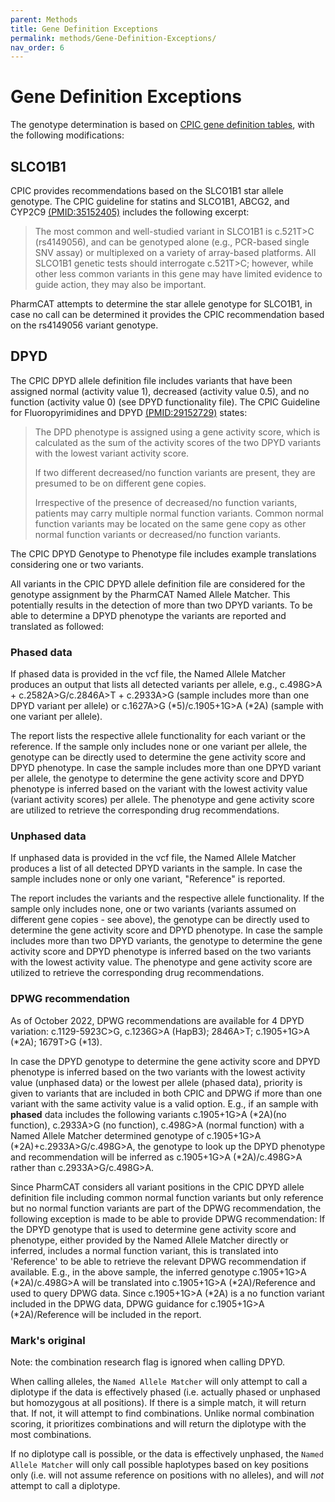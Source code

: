```yaml
---
parent: Methods
title: Gene Definition Exceptions
permalink: methods/Gene-Definition-Exceptions/
nav_order: 6
---
```

# Gene Definition Exceptions

The genotype determination is based on [CPIC gene definition
tables](https://www.pharmgkb.org/page/pgxGeneRef), with
the following modifications:
    
## SLCO1B1

CPIC provides recommendations based on the SLCO1B1 star allele genotype. The CPIC guideline for statins and SLCO1B1, ABCG2, and CYP2C9 [(PMID:35152405)](https://pubmed.ncbi.nlm.nih.gov/35152405/) includes the following excerpt:

> The most common and well-studied variant in SLCO1B1 is c.521T>C (rs4149056), and can be genotyped alone (e.g., PCR-based single SNV assay) or multiplexed on a variety of array-based platforms. All SLCO1B1 genetic tests should interrogate c.521T>C; however, while other less common variants in this gene may have limited evidence to guide action, they may also be important. 

PharmCAT attempts to determine the star allele genotype for SLCO1B1, in case no call can be determined it provides the CPIC recommendation based on the rs4149056 variant genotype.

## DPYD

The CPIC DPYD allele definition file includes variants that have been assigned normal (activity value 1), decreased (activity value 0.5), and no function (activity value 0) (see DPYD functionality file). The CPIC Guideline for Fluoropyrimidines and DPYD [(PMID:29152729)](https://pubmed.ncbi.nlm.nih.gov/29152729/) states:

> The DPD phenotype is assigned using a gene activity score, which is calculated as the sum of the activity scores of the two DPYD variants with the lowest variant activity score.
> 
> If two different decreased/no function variants are present, they are presumed to be on different gene copies.
>
> Irrespective of the presence of decreased/no function variants, patients may carry multiple normal function variants. Common normal function variants may be located on the same gene copy as other normal function variants or decreased/no function variants.

The CPIC DPYD Genotype to Phenotype file includes example translations considering one or two variants. 

All variants in the CPIC DPYD allele definition file are considered for the genotype assignment by the PharmCAT Named Allele Matcher. This potentially results in the detection of more than two DPYD variants. To be able to determine a DPYD phenotype the variants are reported and translated as followed:

### Phased data

If phased data is provided in the vcf file, the Named Allele Matcher produces an output that lists all detected variants per allele, e.g., c.498G>A + c.2582A>G/c.2846A>T + c.2933A>G (sample includes more than one DPYD variant per allele) or c.1627A>G (\*5)/c.1905+1G>A (\*2A) (sample with one variant per allele).

The report lists the respective allele functionality for each variant or the reference. If the sample only includes none or one variant per allele, the genotype can be directly used to determine the gene activity score and DPYD phenotype. In case the sample includes more than one DPYD variant per allele, the genotype to determine the gene activity score and DPYD phenotype is inferred based on the variant with the lowest activity value (variant activity scores) per allele. The phenotype and gene activity score are utilized to retrieve the corresponding drug recommendations. 

### Unphased data

If unphased data is provided in the vcf file, the Named Allele Matcher produces a list of all detected DPYD variants in the sample. In case the sample includes none or only one variant, "Reference" is reported.  

The report includes the variants and the respective allele functionality. If the sample only includes none, one or two variants (variants assumed on different gene copies - see above), the genotype can be directly used to determine the gene activity score and DPYD phenotype. In case the sample includes more than two DPYD variants, the genotype to determine the gene activity score and DPYD phenotype is inferred based on the two variants with the lowest activity value. The phenotype and gene activity score are utilized to retrieve the corresponding drug recommendations. 

### DPWG recommendation 

As of October 2022, DPWG recommendations are available for 4 DPYD variation: c.1129-5923C>G, c.1236G>A (HapB3); 2846A>T; c.1905+1G>A (\*2A); 1679T>G (\*13). 

In case the DPYD genotype to determine the gene activity score and DPYD phenotype is inferred based on the two variants with the lowest activity value (unphased data) or the lowest per allele (phased data), priority is given to variants that are included in both CPIC and DPWG if more than one variant with the same activity value is a valid option. E.g., if an sample with __phased__ data includes the following variants c.1905+1G>A (\*2A)(no function), c.2933A>G (no function), c.498G>A (normal function) with a Named Allele Matcher determined genotype of c.1905+1G>A (\*2A)+c.2933A>G/c.498G>A, the genotype to look up the DPYD phenotype and recommendation will be inferred as c.1905+1G>A (\*2A)/c.498G>A rather than c.2933A>G/c.498G>A.

Since PharmCAT considers all variant positions in the CPIC DPYD allele definition file including common normal function variants but only reference but no normal function variants are part of the DPWG recommendation, the following exception is made to be able to provide DPWG recommendation:
If the DPYD genotype that is used to determine gene activity score and phenotype, either provided by the Named Allele Matcher directly or inferred, includes a normal function variant, this is translated into 'Reference' to be able to retrieve the relevant DPWG recommendation if available. E.g., in the above sample, the inferred genotype c.1905+1G>A (\*2A)/c.498G>A will be translated into c.1905+1G>A (\*2A)/Reference and used to query DPWG data. Since c.1905+1G>A (\*2A) is a no function variant included in the DPWG data, DPWG guidance for c.1905+1G>A (\*2A)/Reference will be included in the report.


### Mark's original

Note: the combination research flag is ignored when calling DPYD.

When calling alleles, the `Named Allele Matcher` will only attempt to call a diplotype if the data is effectively phased (i.e. actually phased or unphased but homozygous at all positions).  If there is a simple match, it will return that.  If not, it will attempt to find combinations.  Unlike normal combination scoring, it prioritizes combinations and will return the diplotype with the most combinations.

If no diplotype call is possible, or the data is effectively unphased, the `Named Allele Matcher` will only call possible haplotypes based on key positions only (i.e. will not assume reference on positions with no alleles), and will _not_ attempt to call a diplotype.
